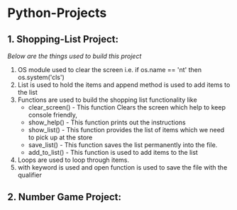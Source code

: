 # Python-Projects

## 1. Shopping-List Project: 
*Below are the things used to build this project*
1. OS module used to clear the screen i.e. if os.name == 'nt' then os.system('cls')
2. List is used to hold the items and append method is used to add items to the list
3. Functions are used to build the shopping list functionality like 
   *  clear_screen() - This function Clears the screen which help to keep console friendly, 
   *  show_help()    - This function prints out the instructions
   *  show_list()    - This function provides the list of items which we need to pick up at the store
   *  save_list()    - This function saves the list permanently into the file.
   *  add_to_list()  - This function is used to add items to the list
4. Loops are used to loop through items.
5. with keyword is used and open function is used to save the file with the qualifier

## 2. Number Game Project:
